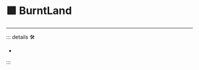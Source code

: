# 🟩  <ekos>BurntLand</ekos>

---

<!-- =================================================== -->
<!-- =================================================== -->
<!-- =================================================== -->
<!-- =================================================== -->
<!-- =================================================== -->
::: details 🛠

-

:::

